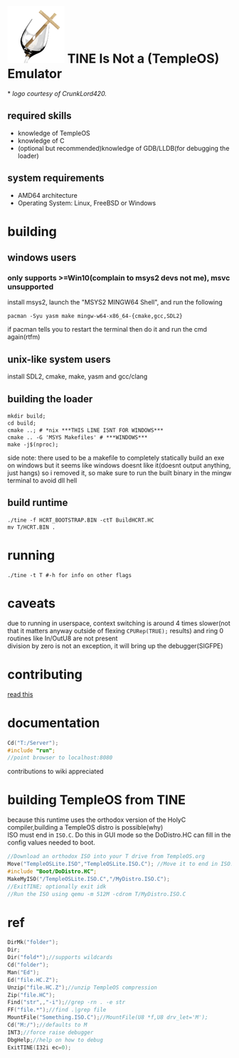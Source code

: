 # ![](./logo.png) TINE Is Not a (TempleOS) Emulator
 \* *logo courtesy of CrunkLord420.*
## required skills
 - knowledge of TempleOS
 - knowledge of C
 - (optional but recommended)knowledge of GDB/LLDB(for debugging the loader)

## system requirements
 - AMD64 architecture
 - Operating System: Linux, FreeBSD or Windows

# building
## windows users
### only supports >=Win10(complain to msys2 devs not me), msvc unsupported
install msys2, launch the "MSYS2 MINGW64 Shell", and run the following
```
pacman -Syu yasm make mingw-w64-x86_64-{cmake,gcc,SDL2}
```
if pacman tells you to restart the terminal then do it and run the cmd again(rtfm)
## unix-like system users
install SDL2, cmake, make, yasm and gcc/clang
## building the loader
```
mkdir build;
cd build;
cmake ..; # *nix ***THIS LINE ISNT FOR WINDOWS***
cmake .. -G 'MSYS Makefiles' # ***WINDOWS***
make -j$(nproc);
```
side note: there used to be a makefile to completely statically build an exe on windows but it seems like windows doesnt like it(doesnt output anything, just hangs) so i removed it, so make sure to run the built binary in the mingw terminal to avoid dll hell
## build runtime
```
./tine -f HCRT_BOOTSTRAP.BIN -ctT BuildHCRT.HC
mv T/HCRT.BIN .
```
# running
```
./tine -t T #-h for info on other flags
```
# caveats
due to running in userspace, context switching is around 4 times slower(not that it matters anyway outside of flexing `CPURep(TRUE);` results) and ring 0 routines like In/OutU8 are not present <br>
division by zero is not an exception, it will bring up the debugger(SIGFPE)

# contributing
[read this](./contrib.md)

# documentation
```C
Cd("T:/Server");
#include "run";
//point browser to localhost:8080
```
contributions to wiki appreciated

# building TempleOS from TINE
because this runtime uses the orthodox version of the HolyC compiler,building a TempleOS distro is possible(why) <br>
ISO must end in `ISO.C`. Do this in GUI mode so the DoDistro.HC can fill in the config values needed to boot.

```C
//Download an orthodox ISO into your T drive from TempleOS.org
Move("TempleOSLite.ISO","TempleOSLite.ISO.C"); //Move it to end in ISO.C
#include "Boot/DoDistro.HC";
MakeMyISO("/TempleOSLite.ISO.C","/MyDistro.ISO.C");
//ExitTINE; optionally exit idk
//Run the ISO using qemu -m 512M -cdrom T/MyDistro.ISO.C
```
# ref
```C
DirMk("folder");
Dir;
Dir("fold*");//supports wildcards
Cd("folder");
Man("Ed");
Ed("file.HC.Z");
Unzip("file.HC.Z");//unzip TempleOS compression
Zip("file.HC");
Find("str",,"-i");//grep -rn . -e str
FF("file.*");//find .|grep file
MountFile("Something.ISO.C");//MountFile(U8 *f,U8 drv_let='M');
Cd("M:/");//defaults to M
INT3;//force raise debugger
DbgHelp;//help on how to debug
ExitTINE(I32i ec=0);
```
